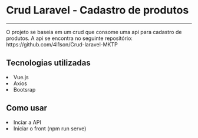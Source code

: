 <h1  >Crud Laravel - Cadastro de produtos</h1>
 <hr>
<p align="left">O projeto se baseia em um crud que consome uma api para cadastro de produtos. A api se encontra no seguinte repositório: https://github.com/4l1son/Crud-laravel-MKTP</p>

<h2>Tecnologias utilizadas</h2>
<div style="display: inline_block">
  <li>Vue.js</li>
  <li>Axios</li>
 <li>Bootsrap</li>
</div>


<h2>Como usar</h2>
<div style="display: inline_block">
  <li>Inciar a API</li>
  <li>Iniciar o front (npm run serve)</li>
